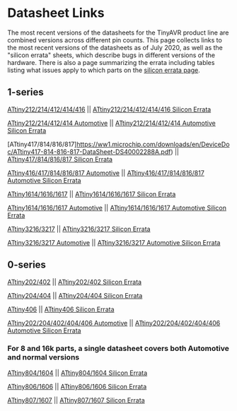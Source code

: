 # Datasheet Links
The most recent versions of the datasheets for the TinyAVR product line are combined versions across different pin counts. This page collects links to the most recent versions of the datasheets as of July 2020, as well as the "silicon errata" sheets, which describe bugs in different versions of the hardware. There is also a page summarizing the errata including tables listing what issues apply to which parts on the [silicon errata page](Errata.md).

## 1-series

[ATtiny212/214/412/414/416](https://ww1.microchip.com/downloads/en/DeviceDoc/ATtiny212-214-412-414-416-DataSheet-DS40002287A.pdf) || [ATtiny212/214/412/414/416 Silicon Errata](https://ww1.microchip.com/downloads/en/DeviceDoc/ATtiny212-214-412-414-416-SilConErrataClarif-DS80000933A.pdf)


[ATtiny212/214/412/414 Automotive](http://ww1.microchip.com/downloads/en/DeviceDoc/ATtiny212-14-412-14-Automotive-DS40002229A.pdf) || [ATtiny212/214/412/414 Automotive Silicon Errata](http://ww1.microchip.com/downloads/en/DeviceDoc/ATtiny212-214-412-414-SilConErrataClarif-DS80000893A.pdf)


[ATtiny417/814/816/817]https://ww1.microchip.com/downloads/en/DeviceDoc/ATtiny417-814-816-817-DataSheet-DS40002288A.pdf) || [ATtiny417/814/816/817 Silicon Errata](https://ww1.microchip.com/downloads/en/DeviceDoc/ATtiny417-814-816-817-SilConErrataClarif-DS80000934A.pdf)


[ATtiny416/417/814/816/817 Automotive](http://ww1.microchip.com/downloads/en/DeviceDoc/ATtiny416-417-814-816-817-Auto-DataSheet-DS40002014C.pdf) || [ATtiny416/417/814/816/817 Automotive Silicon Errata](http://ww1.microchip.com/downloads/en/DeviceDoc/ATtiny416_417_816_817-Auto-Errata-Clarification-DS40002122B.pdf)


[ATtiny1614/1616/1617](http://ww1.microchip.com/downloads/en/DeviceDoc/ATtiny1614-16-17-DataSheet-DS40002204A.pdf) || [ATtiny1614/1616/1617 Silicon Errata](http://ww1.microchip.com/downloads/en/DeviceDoc/ATtiny1614-16-17-SilConErrataClarif-DS80000886A.pdf)


[ATtiny1614/1616/1617 Automotive](http://ww1.microchip.com/downloads/en/DeviceDoc/ATtiny1614-1616-1617-Auto-DataSheet-DS40002021C.pdf) || [ATtiny1614/1616/1617 Automotive Silicon Errata](http://ww1.microchip.com/downloads/en/DeviceDoc/ATtiny1614-16-17-Auto-SilConErrataClarif-DS40002129C.pdf)


[ATtiny3216/3217](http://ww1.microchip.com/downloads/en/DeviceDoc/ATtiny3216-17-DataSheet-DS40002205A.pdf) || [ATtiny3216/3217 Silicon Errata](http://ww1.microchip.com/downloads/en/DeviceDoc/ATtiny3216-17-SilConErrataClarif-DS80000887A.pdf)


[ATtiny3216/3217 Automotive](http://ww1.microchip.com/downloads/en/DeviceDoc/ATtiny3216-17-Auto-DataSheet-DS40002212A.pdf) || [ATtiny3216/3217 Automotive Silicon Errata](http://ww1.microchip.com/downloads/en/DeviceDoc/ATtiny3216-17-Auto-SilConErrClarific-DS80000890A.pdf)


## 0-series

[ATtiny202/402](http://ww1.microchip.com/downloads/en/DeviceDoc/ATtiny202-402-DataSheet-DS40001969B.pdf) || [ATtiny202/402 Silicon Errata](http://ww1.microchip.com/downloads/en/DeviceDoc/ATtiny202_402-Errata-and-Clarification-DS40002123B.pdf)


[ATtiny204/404](http://ww1.microchip.com/downloads/en/DeviceDoc/ATtiny204-404-DataSheet-DS50002687B.pdf) || [ATtiny204/404 Silicon Errata](http://ww1.microchip.com/downloads/en/DeviceDoc/ATtiny204_404-Errata-and-Clarification-DS40002124B.pdf)


[ATtiny406](http://ww1.microchip.com/downloads/en/DeviceDoc/ATtiny406-DataSheet-DS40001976B.pdf) || [ATtiny406 Silicon Errata](http://ww1.microchip.com/downloads/en/DeviceDoc/ATtiny406-Errata-and-Clarification-DS40002125B.pdf)


[ATtiny202/204/402/404/406 Automotive](http://ww1.microchip.com/downloads/en/DeviceDoc/ATtiny202-04-402-04-06-Auto-DataSheet-DS40002159A.pdf) || [ATtiny202/204/402/404/406 Automotive Silicon Errata](http://ww1.microchip.com/downloads/en/DeviceDoc/ATtiny202-04-402-04-06-Auto-SilConErrataClarif-DS80000864A.pdf)


### For 8 and 16k parts, a single datasheet covers both Automotive and normal versions

[ATtiny804/1604](http://ww1.microchip.com/downloads/en/DeviceDoc/ATtiny804-1604-DataSheet-DS40002028B.pdf) || [ATtiny804/1604 Silicon Errata](http://ww1.microchip.com/downloads/en/DeviceDoc/ATtiny804_1604-Errata-and-Clarification-DS40002126B.pdf)


[ATtiny806/1606](http://ww1.microchip.com/downloads/en/DeviceDoc/ATtiny806-1606-DataSheet-DS40002029B.pdf) || [ATtiny806/1606 Silicon Errata](http://ww1.microchip.com/downloads/en/DeviceDoc/ATtiny806_1606-Errata-and-Clarification-DS40002127B.pdf)


[ATtiny807/1607](http://ww1.microchip.com/downloads/en/DeviceDoc/ATtiny807-1607-DataSheet-DS40002030B.pdf) || [ATtiny807/1607 Silicon Errata](http://ww1.microchip.com/downloads/en/DeviceDoc/ATtiny807_1607-Errata-and-Clarification-DS40002128B.pdf)
